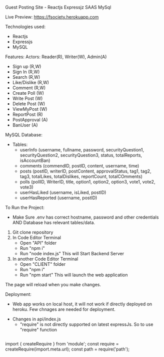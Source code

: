 Guest Posting Site - Reactjs Expressjz SAAS MySql

Live Preview: https://fsociety.herokuapp.com

Technologies used:
- Reactjs
- Expressjs
- MySQL

Features:
Actors: Reader(R), Writer(W), Admin(A)
- Sign up      (R,W)
- Sign In      (R,W)
- Search       (R,W)
- Like/Dislike (R,W)
- Comment      (R,W)
- Create Poll    (W)
- Write Post     (W)
- Delete Post    (W)
- ViewMyPost     (W)
- ReportPost     (R)
- PostApproval   (A)
- BanUser        (A)

MySQL Database:
- Tables:
  - userInfo (username, fullname, password, securityQuestion1, securityQuestion2, securityQuestion3, status, totalReports, isAccountBan)
  - comments (commendID, postID, content, username, time)
  - posts    (postID, writerID, postContent, approvalStatus, tag1, tag2, tag3, totalLikes, totalDislikes, reportCount, totalCOmments)
  - polls    (pollID, WriterID, title, option1, option2, option3, vote1, vote2, vote3)
  - userHasLiked (username, isLiked, postID)
  - userHasReported (username, postID)

To Run the Project:
- Make Sure .env has correct hostname, password and other credentials AND Database has relevant tables/data.
1) Git clone repository
2) In Code Editor Terminal
   - Open "API" folder
   - Run "npm i"
   - Run "node index.js"
This will Start Backend Server
3) In another Code Editor Terminal
   - Open "CLIENT" folder
   - Run "npm i"
   - Run "npm start"
This will launch the web application

The page will reload when you make changes.

Deployment:
* Web app works on local host, it will not work if directly deployed on heroku. Few chnages are needed for deployment.

- Changes in api/index.js
  - "require" is not directly supported on latest expressJs. So to use "require" function
  ```
import { createRequire } from 'module';
const require = createRequire(import.meta.url);
const path = require('path');
```





